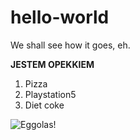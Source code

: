 # hello-world
We shall see how it goes, eh.

**JESTEM OPEKKIEM**
1. Pizza
2. Playstation5
3. Diet coke

![Eggolas!](/TenKomputer/Pulpit/Pierdy/Spooderman/Whatthefuckisthisshit.jpg)
